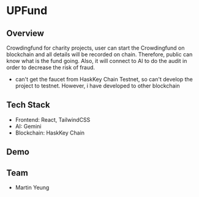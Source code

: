 # UPFund

## Overview
Crowdingfund for charity projects, user can start the Crowdingfund on blockchain and all details will be recorded on chain. Therefore, public can know what is the fund going. Also, it will connect to AI to do the audit in order to decrease the risk of fraud.
* can't get the faucet from HaskKey Chain Testnet, so can't develop the project to testnet.
However, i have developed to other blockchain

## Tech Stack
- Frontend: React, TailwindCSS
- AI: Gemini
- Blockchain: HaskKey Chain

## Demo

## Team
- Martin Yeung